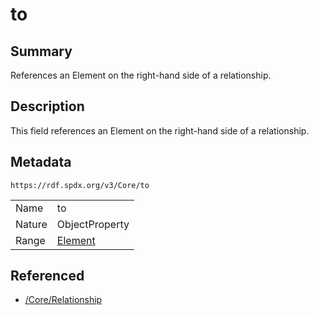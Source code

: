 <!-- Automatically generated by spec-parser v2.0.0 on 2024-01-26T22:18:46.241893+00:00 -->
<!-- SPDX-License-Identifier: Community-Spec-1.0 -->

# to

## Summary

References an Element on the right-hand side of a relationship.


## Description

This field references an Element on the right-hand side of a relationship.


## Metadata

`https://rdf.spdx.org/v3/Core/to`


| | |
|---|---|
| Name | to |
| Nature | ObjectProperty |
| Range | [Element](../Classes/Element.md) |




## Referenced

- [/Core/Relationship](../../Core/Classes/Relationship.md)

